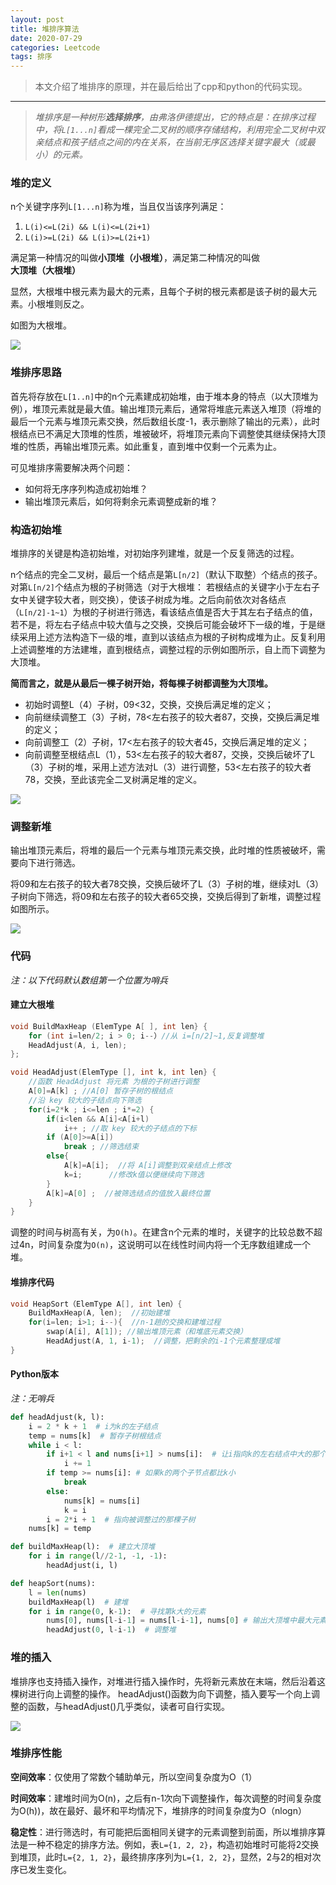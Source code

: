 ```yaml
---
layout: post
title: 堆排序算法
date: 2020-07-29
categories: Leetcode
tags: 排序
---
```


> 本文介绍了堆排序的原理，并在最后给出了cpp和python的代码实现。

---

> *堆排序是一种树形**选择排序**，由弗洛伊德提出，它的特点是：在排序过程中，将`L[1...n]`看成一棵完全二叉树的顺序存储结构，利用完全二叉树中双亲结点和孩子结点之间的内在关系，在当前无序区选择关键字最大（或最小）的元素。*

### 堆的定义
n个关键字序列`L[1...n]`称为堆，当且仅当该序列满足：
1. `L(i)<=L(2i) && L(i)<=L(2i+1)`
2. `L(i)>=L(2i) && L(i)>=L(2i+1)`

满足第一种情况的叫做**小顶堆（小根堆）**，满足第二种情况的叫做**大顶堆（大根堆）**

显然，大根堆中根元素为最大的元素，且每个子树的根元素都是该子树的最大元素。小根堆则反之。

如图为大根堆。

![](/images/posts/2020/07/3001.png)

### 堆排序思路

首先将存放在`L[1..n]`中的n个元素建成初始堆，由于堆本身的特点（以大顶堆为例），堆顶元素就是最大值。输出堆顶元素后，通常将堆底元素送入堆顶（将堆的最后一个元素与堆顶元素交换，然后数组长度-1，表示删除了输出的元素），此时根结点已不满足大顶堆的性质，堆被破坏，将堆顶元素向下调整使其继续保持大顶堆的性质，再输出堆顶元素。如此重复，直到堆中仅剩一个元素为止。

可见堆排序需要解决两个问题：
- 如何将无序序列构造成初始堆？
- 输出堆顶元素后，如何将剩余元素调整成新的堆？


### 构造初始堆

堆排序的关键是构造初始堆，对初始序列建堆，就是一个反复筛选的过程。

n个结点的完全二叉树，最后一个结点是第`L[n/2]`（默认下取整）个结点的孩子。对第`L[n/2]`个结点为根的子树筛选（对于大根堆：
若根结点的关键字小于左右子女中关键字较大者，则交换），使该子树成为堆。之后向前依次对各结点（`L[n/2]-1~1`）为根的子树进行筛选，看该结点值是否大于其左右子结点的值，若不是，将左右子结点中较大值与之交换，交换后可能会破坏下一级的堆，于是继续采用上述方法构造下一级的堆，直到以该结点为根的子树构成堆为止。反复利用上述调整堆的方法建堆，直到根结点，调整过程的示例如图所示，自上而下调整为大顶堆。

**简而言之，就是从最后一棵子树开始，将每棵子树都调整为大顶堆。**

- 初始时调整L（4）子树，09<32，交换，交换后满足堆的定义；
- 向前继续调整工（3）子树，78<左右孩子的较大者87，交换，交换后满足堆的定义；
- 向前调整工（2）子树，17<左右孩子的较大者45，交换后满足堆的定义；
- 向前调整至根结点L（1），53<左右孩子的较大者87，交换，交换后破坏了L（3）子树的堆，采用上述方法对L（3）进行调整，53<左右孩子的较大者78，交换，至此该完全二叉树满足堆的定义。

![](/images/posts/2020/07/3002.png)

### 调整新堆

输出堆顶元素后，将堆的最后一个元素与堆顶元素交换，此时堆的性质被破坏，需要向下进行筛选。

将09和左右孩子的较大者78交换，交换后破坏了L（3）子树的堆，继续对L（3）子树向下筛选，将09和左右孩子的较大者65交换，交换后得到了新堆，调整过程如图所示。

![](/images/posts/2020/07/3003.png)


### 代码

*注：以下代码默认数组第一个位置为哨兵*

#### 建立大根堆
```cpp
void BuildMaxHeap (ElemType A[ ], int len} { 
    for (int i=len/2; i > 0; i--）//从 i=[n/2]~1,反复调整堆
    HeadAdjust(A, i, len);
};

void HeadAdjust(ElemType [], int k, int len} { 
    //函数 HeadAdjust 将元素 为根的子树进行调整
    A[0]=A[k] ; //A[0] 暂存子树的根结点
    //沿 key 较大的子结点向下筛选
    for(i=2*k ; i<=len ; i*=2) { 
        if(i<len && A[i]<A[i+l) 
            i++ ; //取 key 较大的子结点的下标
        if (A[0]>=A[i])
            break ; //筛选结束
        else{ 
            A[k]=A[i];  //将 A[i]调整到双亲结点上修改
            k=i;      //修改k值以便继续向下筛选
        }
        A[k]=A[0] ;  //被筛选结点的值放入最终位置
    }
}
```

调整的时间与树高有关，为`O(h)`。在建含n个元素的堆时，关键字的比较总数不超过4n，时间复杂度为`O(n)`，这说明可以在线性时间内将一个无序数组建成一个堆。

#### 堆排序代码
```cpp
void HeapSort（ElemType A[], int len）{
    BuildMaxHeap(A, len);  //初始建堆
    for(i=len; i>1; i--){  //n-1趟的交换和建堆过程
        swap(A[i], A[1]); //输出堆顶元素（和堆底元素交换）
        HeadAdjust(A, 1, i-1);  //调整，把剩余的i-1个元素整理成堆
}
```

#### Python版本

*注：无哨兵*

```python
def headAdjust(k, l):
    i = 2 * k + 1  # i为k的左子结点
    temp = nums[k]  # 暂存子树根结点
    while i < l:
        if i+1 < l and nums[i+1] > nums[i]:  # 让i指向k的左右结点中大的那个
            i += 1
        if temp >= nums[i]: # 如果k的两个子节点都比k小
            break
        else:
            nums[k] = nums[i]
            k = i
        i = 2*i + 1  # 指向被调整过的那棵子树
    nums[k] = temp

def buildMaxHeap(l):  # 建立大顶堆
    for i in range(l//2-1, -1, -1):
        headAdjust(i, l)

def heapSort(nums):
    l = len(nums)
    buildMaxHeap(l)  # 建堆
    for i in range(0, k-1):  # 寻找第k大的元素
        nums[0], nums[l-i-1] = nums[l-i-1], nums[0] # 输出大顶堆中最大元素
        headAdjust(0, l-i-1)  # 调整堆
```

### 堆的插入

堆排序也支持插入操作，对堆进行插入操作时，先将新元素放在末端，然后沿着这棵树进行向上调整的操作。
headAdjust()函数为向下调整，插入要写一个向上调整的函数，与headAdjust()几乎类似，读者可自行实现。

![](/images/posts/2020/07/3004.png)


### 堆排序性能

**空间效率**：仅使用了常数个辅助单元，所以空间复杂度为O（1）

**时间效率**：建堆时间为O(n)，之后有n-1次向下调整操作，每次调整的时间复杂度为O(h))，故在最好、最坏和平均情况下，堆排序的时间复杂度为O（nlogn）

**稳定性**：进行筛选时，有可能把后面相同关键字的元素调整到前面，所以堆排序算法是一种不稳定的排序方法。例如，表`L={1, 2, 2}`，构造初始堆时可能将2交换到堆顶，此时`L={2, 1, 2}`，最终排序序列为`L={1, 2, 2}`，显然，2与2的相对次序已发生变化。



